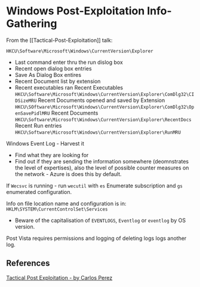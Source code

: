 # Windows Post-Exploitation Info-Gathering

From the [[Tactical-Post-Exploitation]] talk:

`HKCU\Software\Microsoft\Windows\CurrentVersion\Explorer`
- Last command enter thru the run dislog box
- Recent open dialog box entries
- Save As Dialog Box entires
- Recent Document list by extension
- Recent executables ran
Recent Executables  `HKCU\Software\Microsoft\Windows\CurrentVersion\Explorer\ComDlg32\CIDSizeMRU`
Recent Documents opened and saved by Extension `HKCU\SOftware\Microsoft\Windows\CurrentVersion\Explorer\ComDlg32\OpenSavePidlMRU`
Recent Documents
`HKCU\Software\Microsoft\Windows\CurrentVersion\Explorer\RecentDocs`
Recent Run entries
`HKCU\Software\Microsoft\Windows\CurrentVersion\Explorer\RunMRU`


Windows Event Log - Harvest it
- Find what they are looking for
- Find out if they are sending the information somewhere (deomnstrates the level of expertises), also the level of possible counter measures on the network - Azure is does this by default.

If `Wecsvc` is  running - run `wecutil` with `es` Enumerate subscription and `gs` enumerated configuration.

Info on file location name and configuration is in:
`HKLM\SYSTEM\CurrentControlSet\Services`
- Beware of the capitalisation of `EVENTLOGS`, `Eventlog` or `eventlog` by OS version.

Post Vista requires permissions and logging of deleting logs logs another log.


## References

[Tactical Post Exploitation - by Carlos Perez](https://www.youtube.com/watch?v=gNUhK6G8EQ4)